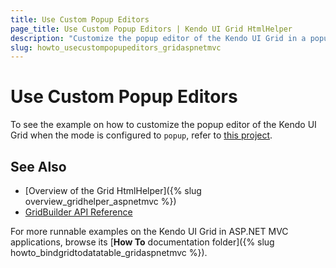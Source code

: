 ```yaml
---
title: Use Custom Popup Editors
page_title: Use Custom Popup Editors | Kendo UI Grid HtmlHelper
description: "Customize the popup editor of the Kendo UI Grid in a popup mode."
slug: howto_usecustompopupeditors_gridaspnetmvc
---
```


# Use Custom Popup Editors

To see the example on how to customize the popup editor of the Kendo UI Grid when the mode is configured to `popup`, refer to [this project](https://github.com/telerik/ui-for-aspnet-mvc-examples/tree/master/grid/custom-popup-editor).

## See Also

* [Overview of the Grid HtmlHelper]({% slug overview_gridhelper_aspnetmvc %})
* [GridBuilder API Reference](/api/Kendo.Mvc.UI.Fluent/AutoCompleteBuilder)

For more runnable examples on the Kendo UI Grid in ASP.NET MVC applications, browse its [**How To** documentation folder]({% slug howto_bindgridtodatatable_gridaspnetmvc %}).
